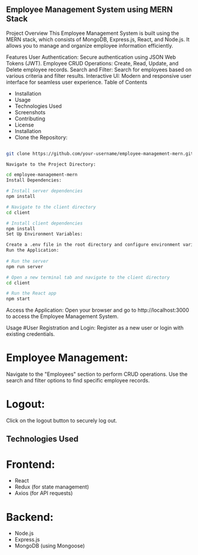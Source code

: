 ## Employee Management System using MERN Stack

Project Overview
This Employee Management System is built using the MERN stack, which consists of MongoDB, Express.js, React, and Node.js. It allows you to manage and organize employee information efficiently.


Features
User Authentication: Secure authentication using JSON Web Tokens (JWT).
Employee CRUD Operations: Create, Read, Update, and Delete employee records.
Search and Filter: Search for employees based on various criteria and filter results.
Interactive UI: Modern and responsive user interface for seamless user experience.
Table of Contents
- Installation
- Usage
- Technologies Used
- Screenshots
- Contributing
- License
- Installation
- Clone the Repository:

```bash
 
git clone https://github.com/your-username/employee-management-mern.git

Navigate to the Project Directory:

cd employee-management-mern
Install Dependencies:

# Install server dependencies
npm install

# Navigate to the client directory
cd client

# Install client dependencies
npm install
Set Up Environment Variables:

Create a .env file in the root directory and configure environment variables (e.g., MongoDB connection string, JWT secret).
Run the Application:
 
# Run the server
npm run server

# Open a new terminal tab and navigate to the client directory
cd client

# Run the React app
npm start
```
Access the Application:
Open your browser and go to http://localhost:3000 to access the Employee Management System.

Usage
#User Registration and Login:
Register as a new user or login with existing credentials.
# Employee Management:
Navigate to the "Employees" section to perform CRUD operations.
Use the search and filter options to find specific employee records.
# Logout:
Click on the logout button to securely log out.

## Technologies Used
# Frontend:
- React
- Redux (for state management)
- Axios (for API requests)

# Backend:
- Node.js
- Express.js
- MongoDB (using Mongoose)
